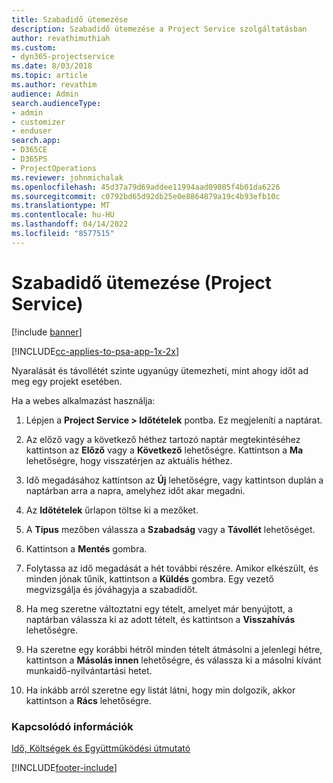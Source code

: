 ```yaml
---
title: Szabadidő ütemezése
description: Szabadidő ütemezése a Project Service szolgáltatásban
author: revathimuthiah
ms.custom:
- dyn365-projectservice
ms.date: 8/03/2018
ms.topic: article
ms.author: revathim
audience: Admin
search.audienceType:
- admin
- customizer
- enduser
search.app:
- D365CE
- D365PS
- ProjectOperations
ms.reviewer: johnmichalak
ms.openlocfilehash: 45d37a79d69addee11994aad09805f4b01da6226
ms.sourcegitcommit: c0792bd65d92db25e0e8864879a19c4b93efb10c
ms.translationtype: MT
ms.contentlocale: hu-HU
ms.lasthandoff: 04/14/2022
ms.locfileid: "8577515"
---
```

# <a name="schedule-time-off-project-service"></a>Szabadidő ütemezése (Project Service)

[!include [banner](../includes/psa-now-project-operations.md)]

[!INCLUDE[cc-applies-to-psa-app-1x-2x](../includes/cc-applies-to-psa-app-1x-2x.md)]

Nyaralását és távollétét szinte ugyanúgy ütemezheti, mint ahogy időt ad meg egy projekt esetében.  
  
 Ha a webes alkalmazást használja:  
  
1.  Lépjen a **Project Service > Időtételek** pontba. Ez megjeleníti a naptárat.  
  
2.  Az előző vagy a következő héthez tartozó naptár megtekintéséhez kattintson az **Előző** vagy a **Következő** lehetőségre. Kattintson a **Ma** lehetőségre, hogy visszatérjen az aktuális héthez.  
  
3.  Idő megadásához kattintson az **Új** lehetőségre, vagy kattintson duplán a naptárban arra a napra, amelyhez időt akar megadni.  
  
4.  Az **Időtételek** űrlapon töltse ki a mezőket.  
  
5.  A **Típus** mezőben válassza a **Szabadság** vagy a **Távollét** lehetőséget.  
  
6.  Kattintson a **Mentés** gombra.  
  
7.  Folytassa az idő megadását a hét további részére. Amikor elkészült, és minden jónak tűnik, kattintson a **Küldés** gombra. Egy vezető megvizsgálja és jóváhagyja a szabadidőt.  
  
8.  Ha meg szeretne változtatni egy tételt, amelyet már benyújtott, a naptárban válassza ki az adott tételt, és kattintson a **Visszahívás** lehetőségre.  
  
9. Ha szeretne egy korábbi hétről minden tételt átmásolni a jelenlegi hétre, kattintson a **Másolás innen** lehetőségre, és válassza ki a másolni kívánt munkaidő-nyilvántartási hetet.  
  
10. Ha inkább arról szeretne egy listát látni, hogy min dolgozik, akkor kattintson a **Rács** lehetőségre.  
  
### <a name="see-also"></a>Kapcsolódó információk  
 [Idő, Költségek és Együttműködési útmutató](../psa/time-expense-collaboration-guide.md)


[!INCLUDE[footer-include](../includes/footer-banner.md)]
